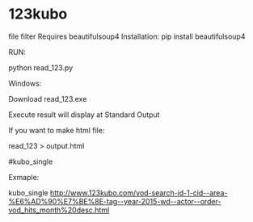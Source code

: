 # 123kubo
file filter
Requires beautifulsoup4
Installation:
pip install beautifulsoup4

RUN:

python read_123.py

Windows:

Download read_123.exe

Execute result will display at Standard Output


If you want to make html file:

read_123 > output.html



#kubo_single <URL>

Exmaple:

kubo_single http://www.123kubo.com/vod-search-id-1-cid--area-%E6%AD%90%E7%BE%8E-tag--year-2015-wd--actor--order-vod_hits_month%20desc.html
